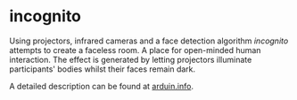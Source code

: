 # incognito

Using projectors, infrared cameras and a face detection algorithm *incognito* attempts to create a faceless room. A place for open-minded human interaction. The effect is generated by letting projectors illuminate participants' bodies whilst their faces remain dark.

A detailed description can be found at [arduin.info](http://arduin.info/projects/1_incognito.html).
